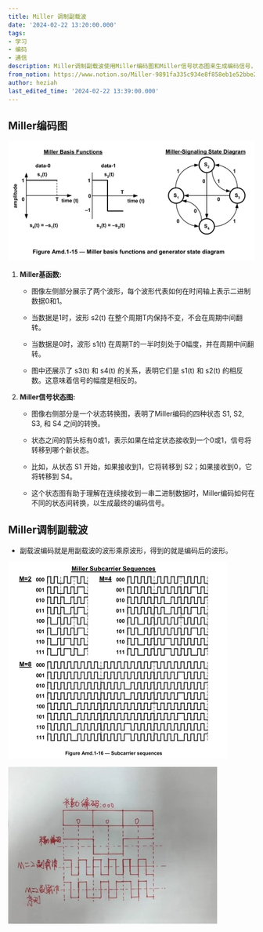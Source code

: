 ```yaml
---
title: Miller 调制副载波
date: '2024-02-22 13:20:00.000'
tags:
- 学习
- 编码
- 通信
description: Miller调制副载波使用Miller编码图和Miller信号状态图来生成编码信号，通过将副载波的波形与原波形相乘来实现编码。
from_notion: https://www.notion.so/Miller-9891fa335c934e8f858eb1e52bbe2e18
author: heziah
last_edited_time: '2024-02-22 13:39:00.000'
---
```

## Miller编码图

![Miller](c39033d2_Miller.jpg)

1. **Miller基函数:**

	- 图像左侧部分展示了两个波形，每个波形代表如何在时间轴上表示二进制数据0和1。

	- 当数据是1时，波形 s2(t) 在整个周期T内保持不变，不会在周期中间翻转。

	- 当数据是0时，波形 s1(t) 在周期T的一半时刻处于0幅度，并在周期中间翻转。

	- 图中还展示了 s3(t) 和 s4(t) 的关系，表明它们是 s1(t) 和 s2(t) 的相反数。这意味着信号的幅度是相反的。

1. **Miller信号状态图:**

	- 图像右侧部分是一个状态转换图，表明了Miller编码的四种状态 S1, S2, S3, 和 S4 之间的转换。

	- 状态之间的箭头标有0或1，表示如果在给定状态接收到一个0或1，信号将转移到哪个新状态。

	- 比如，从状态 S1 开始，如果接收到1，它将转移到 S2；如果接收到0，它将转移到 S4。

	- 这个状态图有助于理解在连续接收到一串二进制数据时，Miller编码如何在不同的状态间转换，以生成最终的编码信号。

## Miller调制副载波

- 副载波编码就是用副载波的波形乘原波形，得到的就是编码后的波形。

![Miller_modulated_subcarrier](ae13ff47_Miller_modulated_subcarrier.png)

![Miller_modulated_subcarrier](8d148b7b_Miller_modulated_subcarrier.webp)

